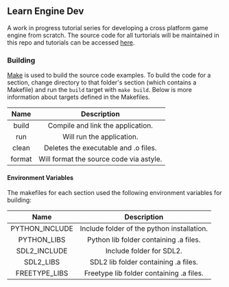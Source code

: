 ## Learn Engine Dev

A work in progress tutorial series for developing a cross platform game engine from scratch.  The source code for all turtorials will be maintained in this repo and tutorials can be accessed [here](https://chukobyte.github.io/learn-engine-dev/).

### Building

[Make](https://www.gnu.org/software/make/) is used to build the source code examples.  To build the code for a section, change directory to that folder's section (which contains a Makefile) and run the `build` target with `make build`.  Below is more information about targets defined in the Makefiles.

| Name   | Description                                  |
|:------:|:--------------------------------------------:|
| build  | Compile and link the application.            |
| run    | Will run the application.                    |
| clean  | Deletes the executable and .o files.         |
| format | Will format the source code via astyle.      |

#### Environment Variables

The makefiles for each section used the following environment variables for building:

| Name           | Description                                |
|:--------------:|:------------------------------------------:|
| PYTHON_INCLUDE | Include folder of the python installation. |
| PYTHON_LIBS    | Python lib folder containing .a files.     |
| SDL2_INCLUDE   | Include folder for SDL2.                   |
| SDL2_LIBS      | SDL2 lib folder containing .a files.       |
| FREETYPE_LIBS  | Freetype lib folder containing .a files.   |
